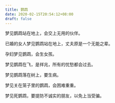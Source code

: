 ```yaml
---
title: 鹦鹉
date: 2020-02-15T20:54:12+08:00
draft: false
---
```


梦见鹦鹉站在地上，会交上无用的伙伴。


已婚的女人梦见鹦鹉站在地上，丈夫原是一个无能之辈。


孕妇梦见鹦鹉，会生女孩。


梦见鹦鹉在飞，是祥兆，所有的忧愁都会过去。


梦见鹦鹉落在树上，要生病。


梦见关在笼子里的鹦鹉，会困难重重。


梦见死鹦鹉，要提防不诚实的朋友，以免上当受骗。
